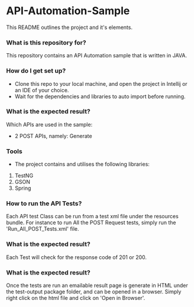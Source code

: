 # API-Automation-Sample #
This README outlines the project and it's elements.

### What is this repository for? ###
This repository contains an API Automation sample that is written in JAVA.

### How do I get set up? ###

* Clone this repo to your local machine, and open the project in Intellij or an IDE of your choice.
* Wait for the dependencies and libraries to auto import before running.

### What is the expected result? ###
Which APIs are used in the sample:
* 2 POST APIs, namely: Generate 
### Tools ###

* The project contains and utilises the following libraries:
1. TestNG 
2. GSON
3. Spring

### How to run the API Tests? ###
Each API test Class can be run from a test xml file under the resources bundle. For instance to run All the POST Request tests, simply run the 'Run_All_POST_Tests.xml' file.

### What is the expected result? ###
Each Test will check for the response code of 201 or 200.

### What is the expected result? ###
Once the tests are run an emailable result page is generate in HTML under the test-output package folder, and can be opened in a browser. Simply right click on the html file and click on 'Open in Browser'.

